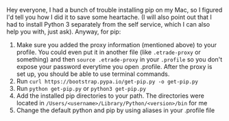 Hey everyone, I had a bunch of trouble installing pip on my Mac, so I figured I'd tell you how I did it to save some heartache. (I will also point out that I had to install Python 3 separately from the self service, which I can also help you with, just ask). Anyway, for pip:

1. Make sure you added the proxy information (mentioned above) to your profile. You could even put it in another file (like `.etrade-proxy` or something) and then `source .etrade-proxy` in your `.profile` so you don't expose your password everytime you open .profile. After the proxy is set up, you should be able to use terminal commands.
2. Run `curl https://bootstrap.pypa.io/get-pip.py -o get-pip.py`
3. Run `python get-pip.py` or `python3 get-pip.py`
3. Add the installed pip directories to your path. The directories were located in `/Users/<username>/Library/Python/<version>/bin` for me
4. Change the default python and pip by using aliases in your .profile file